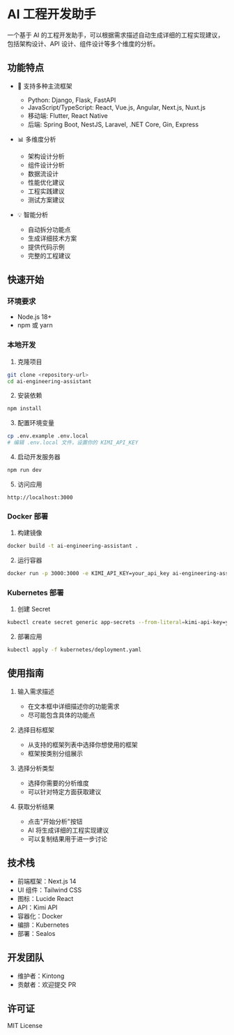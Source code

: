 # AI 工程开发助手

一个基于 AI 的工程开发助手，可以根据需求描述自动生成详细的工程实现建议，包括架构设计、API 设计、组件设计等多个维度的分析。

## 功能特点

- 🚀 支持多种主流框架
  - Python: Django, Flask, FastAPI
  - JavaScript/TypeScript: React, Vue.js, Angular, Next.js, Nuxt.js
  - 移动端: Flutter, React Native
  - 后端: Spring Boot, NestJS, Laravel, .NET Core, Gin, Express

- 📊 多维度分析
  - 架构设计分析
  - 组件设计分析
  - 数据流设计
  - 性能优化建议
  - 工程实践建议
  - 测试方案建议

- 💡 智能分析
  - 自动拆分功能点
  - 生成详细技术方案
  - 提供代码示例
  - 完整的工程建议

## 快速开始

### 环境要求

- Node.js 18+
- npm 或 yarn

### 本地开发

1. 克隆项目
```bash
git clone <repository-url>
cd ai-engineering-assistant
```

2. 安装依赖
```bash
npm install
```

3. 配置环境变量
```bash
cp .env.example .env.local
# 编辑 .env.local 文件，设置你的 KIMI_API_KEY
```

4. 启动开发服务器
```bash
npm run dev
```

5. 访问应用
```
http://localhost:3000
```

### Docker 部署

1. 构建镜像
```bash
docker build -t ai-engineering-assistant .
```

2. 运行容器
```bash
docker run -p 3000:3000 -e KIMI_API_KEY=your_api_key ai-engineering-assistant
```

### Kubernetes 部署

1. 创建 Secret
```bash
kubectl create secret generic app-secrets --from-literal=kimi-api-key=your_api_key
```

2. 部署应用
```bash
kubectl apply -f kubernetes/deployment.yaml
```

## 使用指南

1. 输入需求描述
   - 在文本框中详细描述你的功能需求
   - 尽可能包含具体的功能点

2. 选择目标框架
   - 从支持的框架列表中选择你想使用的框架
   - 框架按类别分组展示

3. 选择分析类型
   - 选择你需要的分析维度
   - 可以针对特定方面获取建议

4. 获取分析结果
   - 点击"开始分析"按钮
   - AI 将生成详细的工程实现建议
   - 可以复制结果用于进一步讨论

## 技术栈

- 前端框架：Next.js 14
- UI 组件：Tailwind CSS
- 图标：Lucide React
- API：Kimi API
- 容器化：Docker
- 编排：Kubernetes
- 部署：Sealos

## 开发团队

- 维护者：Kintong
- 贡献者：欢迎提交 PR

## 许可证

MIT License 